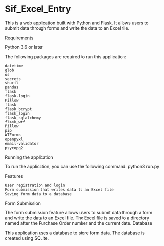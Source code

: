 # Sif_Excel_Entry

This is a web application built with Python and Flask. It allows users to submit data through forms and write the data to an Excel file.

Requirements

Python 3.6 or later

The following packages are required to run this application:

    datetime
    glob
    os
    secrets
    shutil
    pandas
    flask
    flask-login
    Pillow
    flask
    flask_bcrypt
    flask_login
    flask_sqlalchemy
    flask_wtf
    Pillow
    pip
    WTForms
    openpyxl
    email-validator
    psycopg2


    

Running the application

To run the application, you can use the following command:
python3 run.py


Features

    User registration and login
    Form submission that writes data to an Excel file
    Saving form data to a database


Form Submission

The form submission feature allows users to submit data through a form and write the data to an Excel file. The Excel file is saved to a directory named after the Purchase Order number and the current date.
Database

This application uses a database to store form data. The database is created using SQLite.
